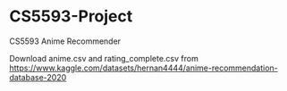 # CS5593-Project
CS5593 Anime Recommender

Download anime.csv and rating_complete.csv from https://www.kaggle.com/datasets/hernan4444/anime-recommendation-database-2020
